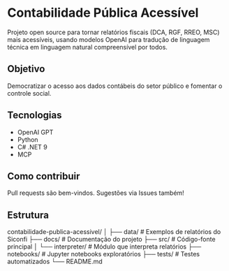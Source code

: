 # Contabilidade Pública Acessível

Projeto open source para tornar relatórios fiscais (DCA, RGF, RREO, MSC) mais acessíveis, usando modelos OpenAI para tradução de linguagem técnica em linguagem natural compreensível por todos.

## Objetivo
Democratizar o acesso aos dados contábeis do setor público e fomentar o controle social.

## Tecnologias
- OpenAI GPT
- Python
- C# .NET 9
- MCP

## Como contribuir
Pull requests são bem-vindos. Sugestões via Issues também!

## Estrutura
contabilidade-publica-acessivel/
│
├── data/                    # Exemplos de relatórios do Siconfi
├── docs/                    # Documentação do projeto
├── src/                     # Código-fonte principal
│   └── interpreter/         # Módulo que interpreta relatórios
├── notebooks/               # Jupyter notebooks exploratórios
├── tests/                   # Testes automatizados
└── README.md

